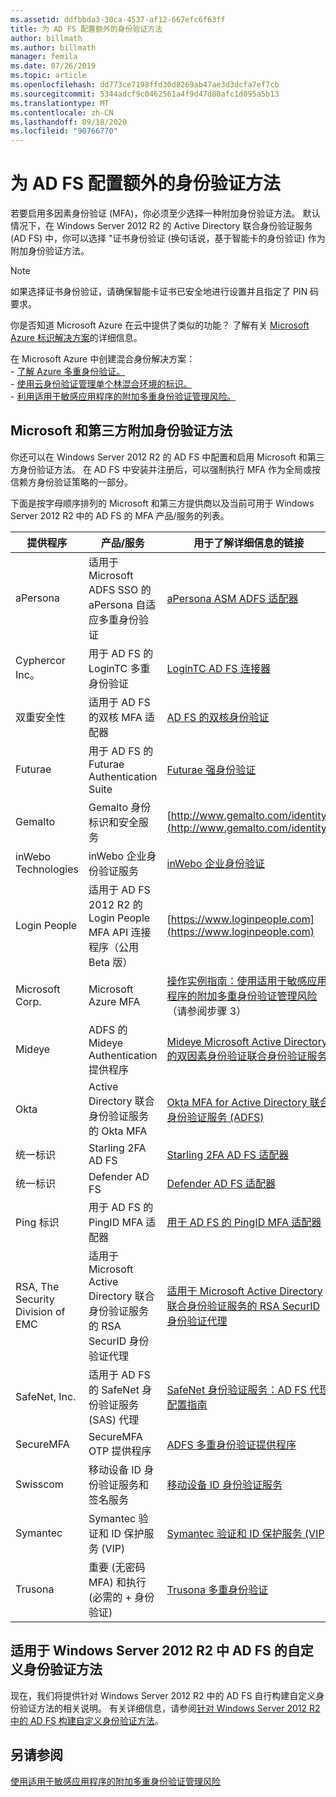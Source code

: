 ```yaml
---
ms.assetid: ddfbbda3-30ca-4537-af12-667efc6f63ff
title: 为 AD FS 配置额外的身份验证方法
author: billmath
ms.author: billmath
manager: femila
ms.date: 07/26/2019
ms.topic: article
ms.openlocfilehash: dd773ce7198ffd30d8269ab47ae3d3dcfa7ef7cb
ms.sourcegitcommit: 5344adcf9c0462561a4f9d47d80afc1d095a5b13
ms.translationtype: MT
ms.contentlocale: zh-CN
ms.lasthandoff: 09/18/2020
ms.locfileid: "90766770"
---
```

# <a name="configure-additional-authentication-methods-for-ad-fs"></a>为 AD FS 配置额外的身份验证方法

若要启用多因素身份验证 (MFA)，你必须至少选择一种附加身份验证方法。 默认情况下，在 Windows Server 2012 R2 的 Active Directory 联合身份验证服务 (AD FS) 中，你可以选择 "证书身份验证 (换句话说，基于智能卡的身份验证) 作为附加身份验证方法。

> [!NOTE]
> 如果选择证书身份验证，请确保智能卡证书已安全地进行设置并且指定了 PIN 码要求。

你是否知道 Microsoft Azure 在云中提供了类似的功能？ 了解有关 [Microsoft Azure 标识解决方案](https://aka.ms/m2w274)的详细信息。<p>在 Microsoft Azure 中创建混合身份解决方案：<br /> - [了解 Azure 多重身份验证。](/azure/active-directory/authentication/concept-mfa-howitworks)<br /> - [使用云身份验证管理单个林混合环境的标识。](/previous-versions/windows/it-pro/solutions-guidance/dn550986(v=ws.11))<br /> - [利用适用于敏感应用程序的附加多重身份验证管理风险。](/previous-versions/windows/it-pro/windows-server-2012-R2-and-2012/dn280946(v=ws.11))

## <a name="microsoft-and-third-party-additional-authentication-methods"></a>Microsoft 和第三方附加身份验证方法
你还可以在 Windows Server 2012 R2 的 AD FS 中配置和启用 Microsoft 和第三方身份验证方法。 在 AD FS 中安装并注册后，可以强制执行 MFA 作为全局或按信赖方身份验证策略的一部分。

下面是按字母顺序排列的 Microsoft 和第三方提供商以及当前可用于 Windows Server 2012 R2 中的 AD FS 的 MFA 产品/服务的列表。

|提供程序|产品/服务|用于了解详细信息的链接|
|-|-|-|
|aPersona|适用于 Microsoft ADFS SSO 的 aPersona 自适应多重身份验证|[aPersona ASM ADFS 适配器](https://www.apersona.com/adfs)|
|Cyphercor Inc。|用于 AD FS 的 LoginTC 多重身份验证|[LoginTC AD FS 连接器](https://www.logintc.com/docs/connectors/adfs.html)|
|双重安全性|适用于 AD FS 的双核 MFA 适配器|[AD FS 的双核身份验证](https://duo.com/docs/adfs)|
|Futurae|用于 AD FS 的 Futurae Authentication Suite|[Futurae 强身份验证](https://futurae.com)|
|Gemalto|Gemalto 身份标识和安全服务|[http://www.gemalto.com/identity](http://www.gemalto.com/identity)|
|inWebo Technologies|inWebo 企业身份验证服务|[inWebo 企业身份验证](http://www.inwebo.com)|
|Login People|适用于 AD FS 2012 R2 的 Login People MFA API 连接程序（公用 Beta 版）|[https://www.loginpeople.com](https://www.loginpeople.com)|
|Microsoft Corp.|Microsoft Azure MFA|[操作实例指南：使用适用于敏感应用程序的附加多重身份验证管理风险](/previous-versions/windows/it-pro/windows-server-2012-R2-and-2012/dn280946(v=ws.11))（请参阅步骤 3）|
Mideye | ADFS 的 Mideye Authentication 提供程序 | [Mideye Microsoft Active Directory 的双因素身份验证联合身份验证服务](https://www.mideye.com/support/administrators/documentation/integration/microsoft-adfs/)|
|Okta | Active Directory 联合身份验证服务的 Okta MFA | [Okta MFA for Active Directory 联合身份验证服务 (ADFS) ](https://help.okta.com/en/prod/Content/Topics/integrations/adfs-okta-int.htm)|
|统一标识| Starling 2FA AD FS|[Starling 2FA AD FS 适配器](https://www.oneidentity.com/products/starling-two-factor-authentication/)|
|统一标识| Defender AD FS|[Defender AD FS 适配器](https://www.oneidentity.com/products/defender/)|
|Ping 标识|用于 AD FS 的 PingID MFA 适配器|[用于 AD FS 的 PingID MFA 适配器](https://documentation.pingidentity.com/pingid/pingidAdminGuide/index.shtml#pid_c_PingIDforADFSSSO.html)|
|RSA, The Security Division of EMC|适用于 Microsoft Active Directory 联合身份验证服务的 RSA SecurID 身份验证代理|[适用于 Microsoft Active Directory 联合身份验证服务的 RSA SecurID 身份验证代理](http://www.emc.com/security/rsa-securid/rsa-authentication-agents/microsoft-ad-fs.htm)|
|SafeNet, Inc.|适用于 AD FS 的 SafeNet 身份验证服务 (SAS) 代理|[SafeNet 身份验证服务：AD FS 代理配置指南](http://www.safenet-inc.com/resources/integration-guide/data-protection/Safenet_Authentication_Service/SafeNet_Authentication_Service__AD_FS_Agent_Configuration_Guide/?langtype=1033)|
|SecureMFA|SecureMFA OTP 提供程序| [ADFS 多重身份验证提供程序](https://www.securemfa.com/)|
|Swisscom|移动设备 ID 身份验证服务和签名服务|[移动设备 ID 身份验证服务](http://swisscom.ch/mid)|
|Symantec|Symantec 验证和 ID 保护服务 (VIP)|[Symantec 验证和 ID 保护服务 (VIP)](http://www.symantec.com/vip-authentication-service)|
|Trusona|重要 (无密码 MFA) 和执行 (必需的 + 身份验证) | [Trusona 多重身份验证](https://www.trusona.com/solution-overview/)|


## <a name="custom-authentication-method-for-ad-fs-in-windows-server-2012-r2"></a>适用于 Windows Server 2012 R2 中 AD FS 的自定义身份验证方法
现在，我们将提供针对 Windows Server 2012 R2 中的 AD FS 自行构建自定义身份验证方法的相关说明。 有关详细信息，请参阅[针对 Windows Server 2012 R2 中的 AD FS 构建自定义身份验证方法](https://go.microsoft.com/fwlink/?LinkID=511980)。

## <a name="see-also"></a>另请参阅
[使用适用于敏感应用程序的附加多重身份验证管理风险](Manage-Risk-with-Additional-Multi-Factor-Authentication-for-Sensitive-Applications.md)